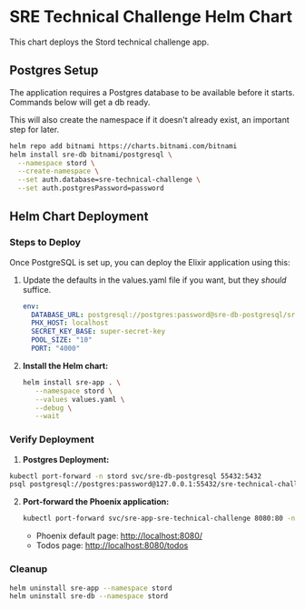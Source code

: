 # SRE Technical Challenge Helm Chart

This chart deploys the Stord technical challenge app.

## Postgres Setup

The application requires a Postgres database to be available before it starts. Commands below will get a db ready. 

This will also create the namespace if it doesn't already exist, an important step for later.

   ```bash
   helm repo add bitnami https://charts.bitnami.com/bitnami
   helm install sre-db bitnami/postgresql \
     --namespace stord \
     --create-namespace \
     --set auth.database=sre-technical-challenge \
     --set auth.postgresPassword=password
   ```

## Helm Chart Deployment

### Steps to Deploy

Once PostgreSQL is set up, you can deploy the Elixir application using this:

1. Update the defaults in the values.yaml file if you want, but they *should* suffice.

   ```yaml
   env:
     DATABASE_URL: postgresql://postgres:password@sre-db-postgresql/sre-technical-challenge
     PHX_HOST: localhost
     SECRET_KEY_BASE: super-secret-key
     POOL_SIZE: "10"
     PORT: "4000"
   ```

2. **Install the Helm chart:**

   ```bash
   helm install sre-app . \
      --namespace stord \
      --values values.yaml \
      --debug \
      --wait
   ```

### Verify Deployment

1. **Postgres Deployment:**

```bash
kubectl port-forward -n stord svc/sre-db-postgresql 55432:5432
psql postgresql://postgres:password@127.0.0.1:55432/sre-technical-challenge
```

2. **Port-forward the Phoenix application:**

   ```bash
   kubectl port-forward svc/sre-app-sre-technical-challenge 8080:80 -n stord
   ```

   - Phoenix default page: [http://localhost:8080/](http://localhost:8080/)
   - Todos page: [http://localhost:8080/todos](http://localhost:8080/todos)

### Cleanup

```bash
helm uninstall sre-app --namespace stord
helm uninstall sre-db --namespace stord
```
